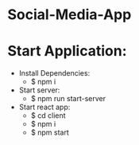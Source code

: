 # Social-Media-App

# Start Application:
- Install Dependencies:
  * $ npm i
- Start server:
  * $ npm run start-server
- Start react app:
  * $ cd client
  * $ npm i
  * $ npm start

